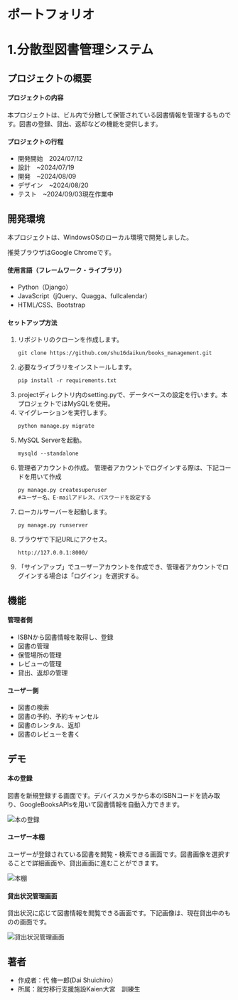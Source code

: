 # ポートフォリオ
# 1.分散型図書管理システム

## プロジェクトの概要
#### プロジェクトの内容  
本プロジェクトは、ビル内で分散して保管されている図書情報を管理するものです。図書の登録、貸出、返却などの機能を提供します。
#### プロジェクトの行程
* 開発開始　2024/07/12
* 設計　~2024/07/19
* 開発　~2024/08/09
* デザイン　~2024/08/20
* テスト　~2024/09/03現在作業中

## 開発環境

本プロジェクトは、WindowsOSのローカル環境で開発しました。

推奨ブラウザはGoogle Chromeです。

#### 使用言語（フレームワーク・ライブラリ）
* Python（Django）
* JavaScript（jQuery、Quagga、fullcalendar）
* HTML/CSS、Bootstrap

#### セットアップ方法
1. リポジトリのクローンを作成します。
   ```
   git clone https://github.com/shu16daikun/books_management.git
   ```
2. 必要なライブラリをインストールします。
   ```
   pip install -r requirements.txt
   ```
3. projectディレクトリ内のsetting.pyで、データベースの設定を行います。本プロジェクトではMySQLを使用。
4. マイグレーションを実行します。
   ```
   python manage.py migrate
   ```
5. MySQL Serverを起動。
   ```
   mysqld --standalone
   ```
6. 管理者アカウントの作成。
   管理者アカウントでログインする際は、下記コードを用いて作成
   ```
   py manage.py createsuperuser
   #ユーザー名、E-mailアドレス、パスワードを設定する
   
7. ローカルサーバーを起動します。
   ```
   py manage.py runserver
   ```
8. ブラウザで下記URLにアクセス。
   ```
   http://127.0.0.1:8000/
   ```
9. 「サインアップ」でユーザーアカウントを作成でき、管理者アカウントでログインする場合は「ログイン」を選択する。

## 機能

#### 管理者側
* ISBNから図書情報を取得し、登録
* 図書の管理
* 保管場所の管理
* レビューの管理
* 貸出、返却の管理

#### ユーザー側
* 図書の検索
* 図書の予約、予約キャンセル
* 図書のレンタル、返却
* 図書のレビューを書く
 
## デモ

#### 本の登録

図書を新規登録する画面です。デバイスカメラから本のISBNコードを読み取り、GoogleBooksAPIsを用いて図書情報を自動入力できます。

![本の登録](docs/image/book_create.png)

#### ユーザー本棚

ユーザーが登録されている図書を閲覧・検索できる画面です。図書画像を選択することで詳細画面や、貸出画面に進むことができます。

![本棚](docs/image/bookshelf.png)

#### 貸出状況管理画面

貸出状況に応じて図書情報を閲覧できる画面です。下記画像は、現在貸出中のものの画面です。

![貸出状況管理画面](docs/image/lending_management.png)

## 著者
 
* 作成者：代 脩一郎(Dai Shuichiro）
* 所属：就労移行支援施設Kaien大宮　訓練生
